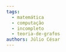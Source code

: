 ```yaml
---
tags:
  - matemática
  - computação
  - incompleto
  - teoria-de-grafos
authors: Júlio César
---
```


